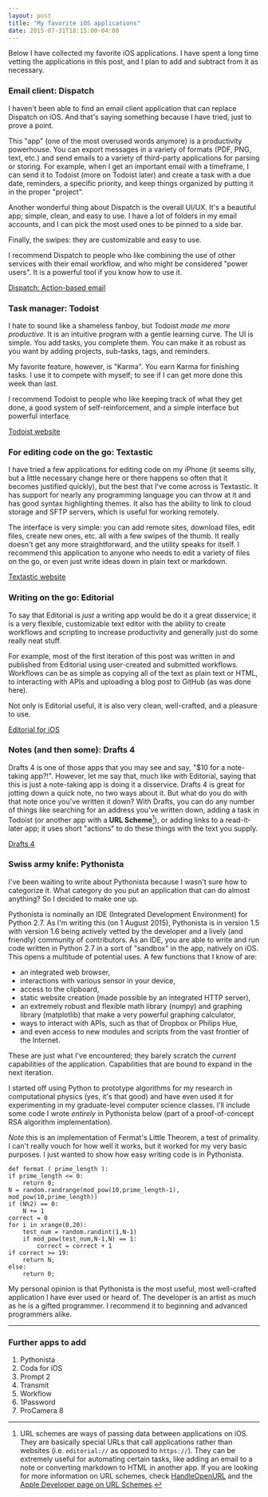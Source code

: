 ```yaml
---
layout: post
title: "My favorite iOS applications"
date: 2015-07-31T18:15:00-04:00
---
```


Below I have collected my favorite iOS applications. I have spent a long time vetting the applications in this post, and I plan to add and subtract from it as necessary.

### Email client: Dispatch

I haven't been able to find an email client application that can replace Dispatch on iOS. And that's saying something because I have tried, just to prove a point.

This "app" (one of the most overused words anymore) is a productivity powerhouse. You can export messages in a variety of formats (PDF, PNG, text, etc.) and send emails to a variety of third-party applications for parsing or storing. For example, when I get an important email with a timeframe, I can send it to Todoist (more on Todoist later) and create a task with a due date, reminders, a specific priority, and keep things organized by putting it in the proper "project".

Another wonderful thing about Dispatch is the overall UI/UX. It's a beautiful app; simple, clean, and easy to use. I have a lot of folders in my email accounts, and I can pick the most used ones to be pinned to a side bar.

Finally, the swipes: they are customizable and easy to use.

I recommend Dispatch to people who like combining the use of other services with their email workflow, and who might be considered "power users". It is a powerful tool if you know how to use it.

[Dispatch: Action-based email](http://www.dispatchapp.net)

### Task manager: Todoist

I hate to sound like a shameless fanboy, but Todoist *made me more productive*. It is an intuitive program with a gentle learning curve. The UI is simple. You add tasks, you complete them. You can make it as robust as you want by adding projects, sub-tasks, tags, and reminders.

My favorite feature, however, is "Karma". You earn Karma for finishing tasks. I use it to compete with myself; to see if I can get more done this week than last.

I recommend Todoist to people who like keeping track of what they get done, a good system of self-reinforcement, and a simple interface but powerful interface.

[Todoist website](http://www.todoist.com)

### For editing code on the go: Textastic

I have tried a few applications for editing code on my iPhone (it seems silly, but a little necessary change here or there happens so often that it becomes justified quickly), but the best that I've come across is Textastic. It has support for nearly any programming language you can throw at it and has good syntax highlighting themes. It also has the ability to link to cloud storage and SFTP servers, which is useful for working remotely.

The interface is very simple: you can add remote sites, download files, edit files, create new ones, etc. all with a few swipes of the thumb. It really doesn't get any more straightforward, and the utility speaks for itself. I recommend this application to anyone who needs to edit a variety of files on the go, or even just write ideas down in plain text or markdown.

[Textastic website](http://www.textasticapp.com)

### Writing on the go: Editorial

To say that Editorial is *just* a writing app would be do it a great disservice; it is a very flexible, customizable text editor with the ability to create workflows and scripting to increase productivity and generally just do some really neat stuff.

For example, most of the first iteration of this post was written in and published from Editorial using user-created and submitted workflows. Workflows can be as simple as copying all of the text as plain text or HTML, to interacting with APIs and uploading a blog post to GitHub (as was done here).

Not only is Editorial useful, it is also very clean, well-crafted, and a pleasure to use.

[Editorial for iOS](http://omz-software.com/editorial/)

### Notes (and then some): Drafts 4

Drafts 4 is one of those apps that you may see and say, "$10 for a note-taking app?!". However, let me say that, much like with Editorial, saying that this is just a note-taking app is doing it a disservice. Drafts 4 is great for jotting down a quick note, no two ways about it. But what do you do with that note once you've written it down? With Drafts, you can do any number of things like searching for an address you've written down, adding a task in Todoist (or another app with a **URL Scheme**[^schemes]), or adding links to a read-it-later app; it uses short "actions" to do these things with the text you supply.

[Drafts 4](http://agiletortise.com/drafts/)

### Swiss army knife: Pythonista

I've been waiting to write about Pythonista because I wasn't sure how to categorize it. What category do you put an application that can do almost anything? So I decided to make one up.

Pythonista is nominally an IDE (Integrated Development Environment) for Python 2.7. As I'm writing this (on 1 August 2015), Pythonista is in version 1.5 with version 1.6 being actively vetted by the developer and a lively (and friendly) community of contributors. As an IDE, you are able to write and run code written in Python 2.7 in a sort of "sandbox" in the app, natively on iOS. This opens a multitude of potential uses. A few functions that I know of are:

* an integrated web browser,
* interactions with various sensor in your device,
* access to the clipboard,
* static website creation (made possible by an integrated HTTP server),
* an extremely robust and flexible math library (numpy) and graphing library (matplotlib) that make a very powerful graphing calculator,
* ways to interact with APIs, such as that of Dropbox or Philips Hue,
* and even access to new modules and scripts from the vast frontier of the Internet.

These are just what I've encountered; they barely scratch the *current* capabilities of the application. Capabilities that are bound to expand in the next iteration. 

I started off using Python to prototype algorithms for my research in computational physics (yes, it's that good) and have even used it for experimenting in my graduate-level computer science classes. I'll include some code I wrote *entirely* in Pythonista below (part of a proof-of-concept RSA algorithm implementation).

*Note* this is an implementation of Fermat's Little Theorem, a test of primality. I can't really vouch for how well it works, but it worked for my very basic purposes. I just wanted to show how easy writing code is in Pythonista.

	def fermat ( prime_length ):
	if prime_length <= 0:
		return 0;
	N = random.randrange(mod_pow(10,prime_length-1), mod_pow(10,prime_length))
	if (N%2) == 0:
		N += 1
	correct = 0
	for i in xrange(0,20):
		test_num = random.randint(1,N-1)
		if mod_pow(test_num,N-1,N) == 1:
			correct = correct + 1
	if correct >= 19:
		return N;
	else:
		return 0;

My personal opinion is that Pythonista is the most useful, most well-crafted application I have ever used or heard of. The developer is an artist as much as he is a gifted programmer. I recommend it to beginning and advanced programmers alike.


----

### Further apps to add

1. Pythonista
2. Coda for iOS
3. Prompt 2
4. Transmit
5. Workflow
6. 1Password
7. ProCamera 8

[^schemes]: URL schemes are ways of passing data between applications on iOS. They are basically special URLs that call applications rather than websites (i.e. `editorial://` as opposed to `https://`). They can be extremely useful for automating certain tasks, like adding an email to a note or converting markdown to HTML in another app. If you are looking for more information on URL schemes, check [HandleOpenURL](http://handleopenurl.com/about-handleopenurl) and the [Apple Developer page on URL Schemes](https://developer.apple.com/library/ios/featuredarticles/iPhoneURLScheme_Reference/Introduction/Introduction.html).